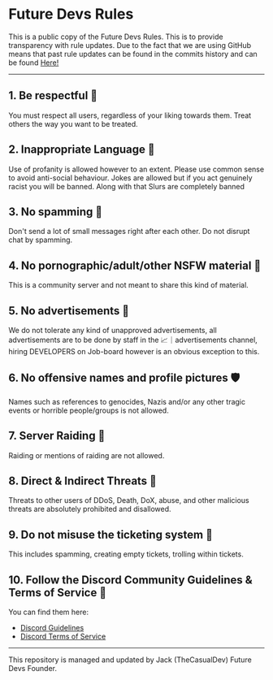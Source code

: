 # Future Devs Rules

This is a public copy of the Future Devs Rules. This is to provide transparency with rule updates. 
Due to the fact that we are using GitHub means that past rule updates can be found in the commits history and can be found [Here!](https://github.com/TheCasualDev/futuredevs-rules/commits/main)

---

## 1. Be respectful 📝
You must respect all users, regardless of your liking towards them. Treat others the way you want to be treated.

## 2. Inappropriate Language 💭

Use of profanity is allowed however to an extent. Please use common sense to avoid anti-social behaviour. Jokes are allowed but if you act genuinely racist you will be banned. Along with that Slurs are completely banned

## 3. No spamming 📑
Don't send a lot of small messages right after each other. Do not disrupt chat by spamming.

## 4. No pornographic/adult/other NSFW material 🔞
This is a community server and not meant to share this kind of material.

## 5. No advertisements 📣
We do not tolerate any kind of unapproved advertisements, all advertisements are to be done by staff in the 📈｜advertisements channel, hiring DEVELOPERS on Job-board however is an obvious exception to this. 

## 6. No offensive names and profile pictures 🛡️
Names such as references to genocides, Nazis and/or any other tragic events or horrible people/groups is not allowed.

## 7. Server Raiding 🔏
Raiding or mentions of raiding are not allowed.

## 8. Direct & Indirect Threats 📌
Threats to other users of DDoS, Death, DoX, abuse, and other malicious threats are absolutely prohibited and disallowed.

## 9. Do not misuse the ticketing system 📨
This includes spamming, creating empty tickets, trolling within tickets.

## 10. Follow the Discord Community Guidelines & Terms of Service 📔

You can find them here:
- [Discord Guidelines](https://discordapp.com/guidelines)
- [Discord Terms of Service](https://discord.com/terms)

--- 

This repository is managed and updated by Jack (TheCasualDev) Future Devs Founder.